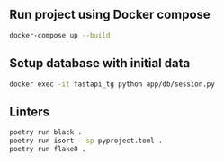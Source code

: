 ## Run project using Docker compose
```sh
docker-compose up --build
```

## Setup database with initial data
```sh
docker exec -it fastapi_tg python app/db/session.py
```

## Linters

```sh
poetry run black .
poetry run isort --sp pyproject.toml .
poetry run flake8 .
```
